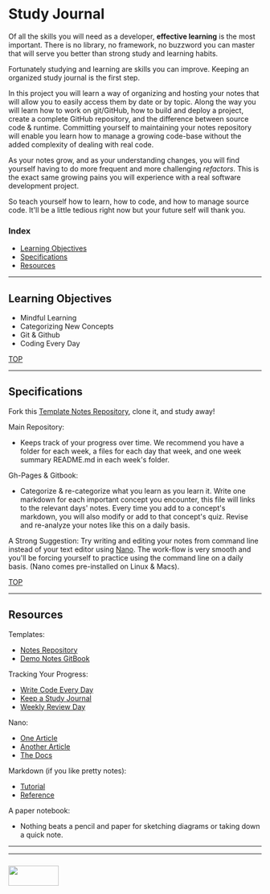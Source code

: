# Study Journal

Of all the skills you will need as a developer, __effective learning__ is the most important.  There is no library, no framework, no buzzword you can master that will serve you better than strong study and learning habits.  

Fortunately studying and learning are skills you can improve.  Keeping an organized study journal is the first step.

In this project you will learn a way of organizing and hosting your notes that will allow you to easily access them by date or by topic.  Along the way you will learn how to work on git/GitHub, how to build and deploy a project, create a complete GitHub repository, and the difference between source code & runtime. Committing yourself to maintaining your notes repository will enable you learn how to manage a growing code-base without the added complexity of dealing with real code.  

As your notes grow, and as your understanding changes, you will find yourself having to do more frequent and more challenging _refactors_.  This is the exact same growing pains you will experience with a real software development project. 

So teach yourself how to learn, how to code, and how to manage source code. It'll be a little tedious right now but your future self will thank you.

### Index
* [Learning Objectives](#learning-objectives)
* [Specifications](#specifications)
* [Resources](#resources)  

---

## Learning Objectives

* Mindful Learning
* Categorizing New Concepts
* Git & Github
* Coding Every Day

[TOP](#index)

---

## Specifications

Fork this [Template Notes Repository](https://github.com/elewa-academy/study-journal-template), clone it, and study away!

Main Repository:
* Keeps track of your progress over time.  We recommend you have a folder for each week, a files for each day that week, and one week summary README.md in each week's folder.

Gh-Pages & Gitbook:
* Categorize & re-categorize what you learn as you learn it. Write one markdown for each important concept you encounter, this file will links to the relevant days' notes. Every time you add to a concept's markdown, you will also modify or add to that concept's quiz.  Revise and re-analyze your notes like this on a daily basis.

A Strong Suggestion:
Try writing and editing your notes from command line instead of your text editor using [Nano](https://www.howtogeek.com/howto/42980/the-beginners-guide-to-nano-the-linux-command-line-text-editor/). The work-flow is very smooth and you'll be forcing yourself to practice using the command line on a daily basis.  (Nano comes pre-installed on Linux & Macs).


[TOP](#index)

---

## Resources

Templates:
* [Notes Repository](https://github.com/elewa-academy/study-journal-template)
* [Demo Notes GitBook](https://elewa-academy.github.io/study-journal-template)

Tracking Your Progress:
* [Write Code Every Day](https://johnresig.com/blog/write-code-every-day/)
* [Keep a Study Journal](https://www.instatrick.com/writing-programming-journal/)
* [Weekly Review Day](https://www.youtube.com/watch?v=PlTrxpNaZI8)


Nano:
* [One Article](https://www.howtogeek.com/howto/42980/the-beginners-guide-to-nano-the-linux-command-line-text-editor/)
* [Another Article](http://www.tuxradar.com/content/text-editing-nano-made-easy)
* [The Docs](https://www.nano-editor.org/dist/v2.9/nano.html)


Markdown (if you like pretty notes):
* [Tutorial](https://www.markdowntutorial.com)
* [Reference](https://guides.github.com/features/mastering-markdown/)


A paper notebook:  
* Nothing beats a pencil and paper for sketching diagrams or taking down a quick note.


___
___
### <a href="http://elewa.education/blog" target="_blank"><img src="https://user-images.githubusercontent.com/18554853/34921062-506450ae-f97d-11e7-875f-6feeb26ad72d.png" width="100" height="40"/></a>

